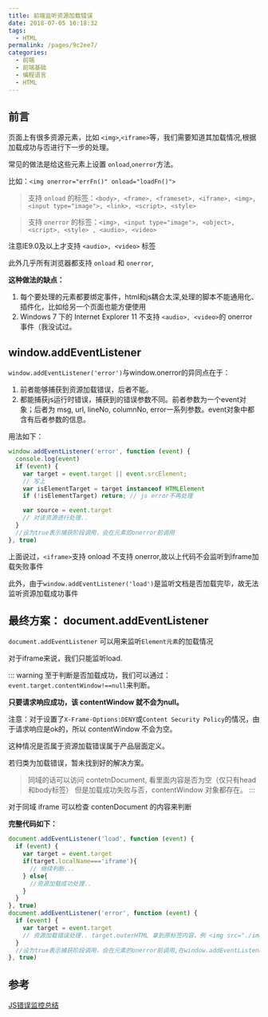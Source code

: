 ```yaml
---
title: 前端监听资源加载错误
date: 2018-07-05 10:18:32
tags: 
  - HTML
permalink: /pages/9c2ee7/
categories: 
  - 前端
  - 前端基础
  - 编程语言
  - HTML
---
```


## 前言

页面上有很多资源元素，比如 `<img>`,`<iframe>`等，我们需要知道其加载情况,根据加载成功与否进行下一步的处理。

<!--more-->

常见的做法是给这些元素上设置 `onload`,`onerror`方法。

比如：`<img onerror="errFn()" onload="loadFn()">`

> 支持 `onload` 的标签：`<body>, <frame>, <frameset>, <iframe>, <img>, <input type="image">, <link>, <script>, <style>`

> 支持 `onerror` 的标签：`<img>, <input type="image">, <object>, <script>, <style> , <audio>, <video>`

注意IE9.0及以上才支持 `<audio>, <video>` 标签

此外几乎所有浏览器都支持 `onload` 和 `onerror`,

**这种做法的缺点：**
1. 每个要处理的元素都要绑定事件，html和js耦合太深,处理的脚本不能通用化、插件化，比如给另一个页面也能方便使用
2. Windows 7 下的 Internet Explorer 11 不支持 `<audio>, <video>`的 onerror 事件（我没试过。


## window.addEventListener

`window.addEventListener('error')`与window.onerror的异同点在于：

1. 前者能够捕获到资源加载错误，后者不能。
2. 都能捕获js运行时错误，捕获到的错误参数不同。前者参数为一个event对象；后者为 msg, url, lineNo, columnNo, error一系列参数。event对象中都含有后者参数的信息。

用法如下：

```js
window.addEventListener('error', function (event) {
  console.log(event)
  if (event) {
    var target = event.target || event.srcElement;
    // 写上
    var isElementTarget = target instanceof HTMLElement
    if (!isElementTarget) return; // js error不再处理

    var source = event.target
    // 对该资源进行处理..
  }
  //设为true表示捕获阶段调用，会在元素的onerror前调用
}, true)
```

上面说过，`<iframe>`支持 onload 不支持 onerror,故以上代码不会监听到iframe加载失败事件

此外，由于`window.addEventListener('load')`是监听文档是否加载完毕，故无法监听资源加载成功事件

## 最终方案： document.addEventListener

`document.addEventListener` 可以用来监听`Element元素`的加载情况

对于iframe来说，我们只能监听load.

::: warning
至于判断是否加载成功，我们可以通过：`event.target.contentWindow!==null`来判断。

**只要请求响应成功，该 contentWindow 就不会为null。**

注意：对于设置了`X-Frame-Options:DENY`或`Content Security Policy`的情况，由于请求响应是ok的，所以 contentWindow 不会为空。

这种情况是否属于资源加载错误属于产品层面定义。

若归类为加载错误，暂未找到好的解决方案。

> 同域的话可以访问 contetnDocument, 看里面内容是否为空（仅只有head和body标签）
> 但是加载成功失败与否，contentWindow 对象都存在。
:::


对于同域 iframe 可以检查 contenDocument 的内容来判断

**完整代码如下：**

```js
document.addEventListener('load', function (event) {
  if (event) {
    var target = event.target
    if(target.localName==='iframe'){
      // 继续判断...
    } else{
      //资源加载成功处理..
    }
  }
}, true)
document.addEventListener('error', function (event) {
  if (event) {
    var target = event.target
    // 资源加载错误处理.. target.outerHTML 拿到原标签内容，例 <img src="./img/a.png">
  }
  //设为true表示捕获阶段调用，会在元素的onerror前调用,在window.addEventListener('error')后调用
}, true)
```

## 参考

<a href="https://segmentfault.com/a/1190000014672384">JS错误监控总结</a>
